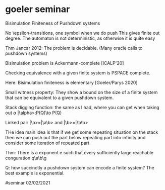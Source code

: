 # goeler seminar

Bisimulation Finiteness of Pushdown systems

No \epsilon-transitions, one symbol when we do push
This gives finite out degree.
The automaton is not deterministic, as otherwise it is quite easy

Thm Jancar 2012: The problem is decidable.
(Many oracle calls to pushdown systems)

Bisimulation problem is Ackermann-complete [ICALP'20]

Checking equivalence with a given finite system is PSPACE complete.

Here: Bisimulation finiteness is elementary [Goeler/Parys 2020]

Small witness property:
They show a bound on the size of a finite system that can be equivalent to a
given pushdown system.

Stack digging function: the same as I had, where you can get when taking out
$\alpha$ |\alpha>:P(Q)\to P(Q)

Linked pair |\a>=|\a\b> and |\b>=|\b\b>

THe idea main idea is that if we get some repeating situation on the stack then
we can push out the part below repeating part into infinity and consider some
iteration of repeated part

Thm: There is a exponent e such that every sufficiently large reachable
conguration  q\a\b\g 

Q: how succinctly a pushdown system can encode a finite system? The best example
is exponential. 

#seminar 02/02/2021